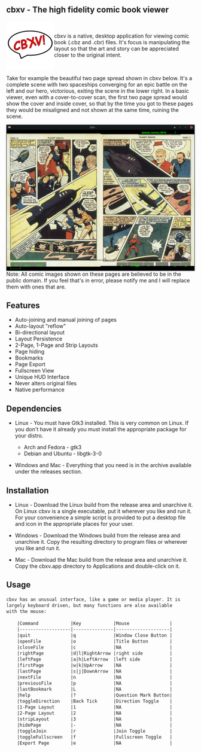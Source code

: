 ## cbxv - The high fidelity comic book viewer

<img width="128" height="128" align="left" src="build/assets/lin/logo_x.png">

<br />

cbxv is a native, desktop application for viewing comic book (.cbz and .cbr) 
files. It's focus is manipulating the layout so that the art and story can be
appreciated closer to the original intent.

<br />

Take for example the beautiful two page spread shown in cbxv below. It's a 
complete scene with two spaceships converging for an epic battle on the left 
and our hero, victorious, exiting the scene in the lower right. In a basic
viewer, even with a cover-to-cover scan, the first two page spread would show 
the cover and inside cover, so that by the time you got to these pages they 
would be misaligned and not shown at the same time, ruining the scene.

<img align="left" src="docs/cbxv_ss_01.png">

Note: All comic images shown on these pages are believed to be in the public domain.
If you feel that's in error, please notify me and I will replace them with ones that
are.

## Features
- Auto-joining and manual joining of pages
- Auto-layout "reflow"
- Bi-directional layout
- Layout Persistence
- 2-Page, 1-Page and Strip Layouts
- Page hiding
- Bookmarks
- Page Export
- Fullscreen View
- Unique HUD Interface
- Never alters original files
- Native performance

## Dependencies
- Linux - You must have Gtk3 installed. This is very common on Linux. If you 
    don't have it already you must install the appropriate package for your 
    distro.

    - Arch and Fedora   - gtk3
    - Debian and Ubuntu - libgtk-3-0

- Windows and Mac - Everything that you need is in the archive available under 
    the releases section.

## Installation
-   Linux - Download the Linux build from the release area and unarchive it. 
    On Linux cbxv is a single executable, put it wherever you like and run it. 
    For your convenience a simple script is provided to put a desktop file and 
    icon in the appropriate places for your user.

-   Windows - Download the Windows build from the release area and unarchive it. 
    Copy the resulting directory to program files or wherever you like and run it.

-   Mac - Download the Mac build from the release area and unarchive it. Copy the 
    cbxv.app directory to Applications and double-click on it.

## Usage
    cbxv has an unusual interface, like a game or media player. It is 
    largely keyboard driven, but many functions are also available 
    with the mouse:

        |Command            |Key            |Mouse               |
        |-------------------|---------------|--------------------|
        |quit               |q              |Window Close Button | 
        |openFile           |o              |Title Button        |
        |closeFile          |c              |NA                  |
        |rightPage          |d|l|RightArrow |right side          |
        |leftPage           |a|h|LeftArrow  |left side           |
        |firstPage          |w|k|UpArrow    |NA                  |
        |lastPage           |s|j|DownArrow  |NA                  |
        |nextFile           |n              |NA                  |
        |previousFile       |p              |NA                  |
        |lastBookmark       |L              |NA                  |
        |help               |?              |Question Mark Button|
        |toggleDirection    |Back Tick      |Direction Toggle    |
        |1-Page Layout      |1              |NA                  |
        |2-Page Layout      |2              |NA                  |
        |stripLayout        |3              |NA                  |
        |hidePage           |-              |NA                  |
        |toggleJoin         |r              |Join Toggle         |
        |toggleFullscreen   |f              |Fullscreen Toggle   |
        |Export Page        |e              |NA                  |

